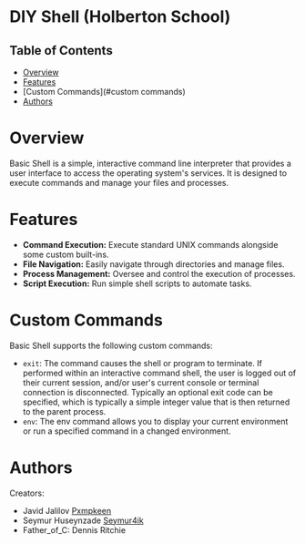 # DIY Shell (Holberton School)

## Table of Contents
- [Overview](#overview)
- [Features](#features)
- [Custom Commands](#custom commands)
- [Authors](#authors)

# Overview
Basic Shell is a simple, interactive command line interpreter that provides a user interface to access the operating system's services. It is designed to execute commands and manage your files and processes.

# Features
- **Command Execution:** Execute standard UNIX commands alongside some custom built-ins.
- **File Navigation:** Easily navigate through directories and manage files.
- **Process Management:** Oversee and control the execution of processes.
- **Script Execution:** Run simple shell scripts to automate tasks.

# Custom Commands

Basic Shell supports the following custom commands:

- `exit`: The command causes the shell or program to terminate. If performed within an interactive command shell, the user is logged out of their current session, and/or user's current console or terminal connection is disconnected. Typically an optional exit code can be specified, which is typically a simple integer value that is then returned to the parent process.
- `env`: The env command allows you to display your current environment or run a specified command in a changed environment.

# Authors
Creators:
- Javid Jalilov [Pxmpkeen](https://github.com/pxmpkeen)
- Seymur Huseynzade [Seymur4ik](https://github.com/seymur4ik)
- Father_of_C: Dennis Ritchie
